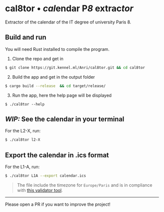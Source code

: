 # cal8tor • ***cal***endar P***8*** extrac***tor***
Extractor of the calendar of the IT degree of university Paris 8.

## Build and run
You will need Rust installed to compile the program.

1. Clone the repo and get in
```bash
$ git clone https://git.kennel.ml/Anri/cal8tor.git && cd cal8tor
```
2. Build the app and get in the output folder
```bash
$ cargo build --release  && cd target/release/
```
3. Run the app, here the help page will be displayed
```
$ ./cal8tor --help
```

## ***WIP:*** See the calendar in your terminal
For the L2-X, run:
```bash
$ ./cal8tor l2-X
```

## Export the calendar in .ics format
For the L1-A, run:
```bash
$ ./cal8tor L1A --export calendar.ics
```

> The file include the timezone for `Europe/Paris` and is in
compliance with [this validator tool](https://icalendar.org/validator.html).

---
Please open a PR if you want to improve the project!
